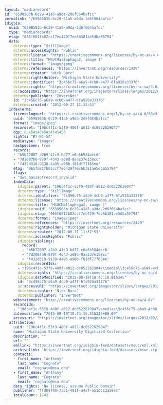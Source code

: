```yaml
---
layout: "mediarecord"
id: "6598503b-6c29-41a5-a9da-2d6f064bafcc"
permalink: "/6598503b-6c29-41a5-a9da-2d6f064bafcc"
idigbio:
  uuid: "6598503b-6c29-41a5-a9da-2d6f064bafcc"
  type: "mediarecords"
  etag: "065f681fb02ccf7ec429f7ec6b381ae5dba55794"
  data:
    dcterms:type: "StillImage"
    dcterms:accessRights: "Public"
    dcterms:license: "https://creativecommons.org/licenses/by-nc-sa/4.0/"
    dcterms:title: "MSUCMallophaga2, image 1"
    dcterms:format: "image/jpeg"
    dcterms:references: "https://invertnet.org/resources/2429"
    dcterms:creator: "Nick Barc"
    dcterms:rightsHolder: "Michigan State University"
    dcterms:identifier: "3c456c75-a6a9-4cb0-a477-6fa920a33376"
    dcterms:rights: "https://creativecommons.org/licenses/by-nc-sa/4.0/"
    ac:accessURI: "https://invertnet.org/imagestor/slides/larges/2012/09/27/0b0fceb0a84c796e3ae1e8ab4300c3dd.jpg"
    dcterms:publisher: "InvertNet"
    id: "3c456c75-a6a9-4cb0-a477-6fa920a33376"
    dcterms:created: "2012-09-27 11:32:53"
  indexTerms:
    licenselogourl: "https://i.creativecommons.org/l/by-nc-sa/4.0/88x31.png"
    uuid: "6598503b-6c29-41a5-a9da-2d6f064bafcc"
    format: "image/jpeg"
    recordset: "196c4f1c-53f9-480f-a012-dc0522629047"
    dqs: 0.45454545454545453
    rights: "BY-NC-SA"
    mediatype: "images"
    hasSpecimen: true
    records:
    - "b5b72007-a2b9-41c9-bd77-e6a6b584dcc0"
    - "7d2087b0-979f-4d43-a68d-8aa237e158cc"
    - "f432d318-9138-4a95-a98b-f81df77f65ee"
    etag: "065f681fb02ccf7ec429f7ec6b381ae5dba55794"
    flags:
    - "dwc_basisofrecord_invalid"
    indexData:
      idigbio:parent: "196c4f1c-53f9-480f-a012-dc0522629047"
      dcterms:type: "StillImage"
      dcterms:identifier: "3c456c75-a6a9-4cb0-a477-6fa920a33376"
      dcterms:license: "https://creativecommons.org/licenses/by-nc-sa/4.0/"
      dcterms:title: "MSUCMallophaga2, image 1"
      idigbio:uuid: "6598503b-6c29-41a5-a9da-2d6f064bafcc"
      idigbio:etag: "065f681fb02ccf7ec429f7ec6b381ae5dba55794"
      dcterms:format: "image/jpeg"
      dcterms:references: "https://invertnet.org/resources/2429"
      dcterms:rightsHolder: "Michigan State University"
      dcterms:created: "2012-09-27 11:32:53"
      dcterms:accessRights: "Public"
      idigbio:siblings:
        record:
        - "b5b72007-a2b9-41c9-bd77-e6a6b584dcc0"
        - "7d2087b0-979f-4d43-a68d-8aa237e158cc"
        - "f432d318-9138-4a95-a98b-f81df77f65ee"
      idigbio:recordIds:
      - "196c4f1c-53f9-480f-a012-dc0522629047\\media\\3c456c75-a6a9-4cb0-a477-6fa920a33376"
      dcterms:rights: "https://creativecommons.org/licenses/by-nc-sa/4.0/"
      idigbio:dateModified: "2015-08-19T18:43:10.816345"
      id: "3c456c75-a6a9-4cb0-a477-6fa920a33376"
      ac:accessURI: "https://invertnet.org/imagestor/slides/larges/2012/09/27/0b0fceb0a84c796e3ae1e8ab4300c3dd.jpg"
      dcterms:creator: "Nick Barc"
      dcterms:publisher: "InvertNet"
    webstatement: "http://creativecommons.org/licenses/by-nc-sa/4.0/"
    recordids:
    - "196c4f1c-53f9-480f-a012-dc0522629047\\media\\3c456c75-a6a9-4cb0-a477-6fa920a33376"
    datemodified: "2015-08-19T18:43:10.816345+00:00"
    accessuri: "https://invertnet.org/imagestor/slides/larges/2012/09/27/0b0fceb0a84c796e3ae1e8ab4300c3dd.jpg"
  attribution:
    uuid: "196c4f1c-53f9-480f-a012-dc0522629047"
    name: "Michigan State University Digitized Collection"
    description: ""
    url: ""
    emllink: "https://invertnet.org/idigbio-feed/datasets/msuc/eml.xml"
    archivelink: "https://invertnet.org/idigbio-feed/datasets/msuc.zip"
    contacts:
    - first_name: "Anthony"
      last_name: "Cognato"
      email: "cognato@msu.edu"
    - first_name: "Anthony"
      last_name: "Cognato"
      email: "cognato@msu.edu"
    data_rights: "No license, assume Public Domain"
    publisher: "ffd89f80-7331-491f-a4af-a51dcc3a599c"
    totalCount: 1743
---
```

